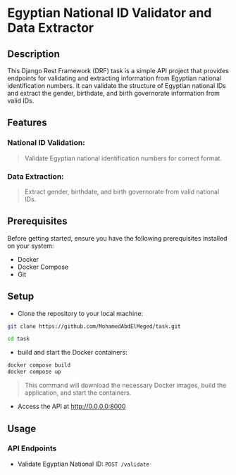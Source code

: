 # Egyptian National ID Validator and Data Extractor 
## Description
This Django Rest Framework (DRF) task is a simple API project that provides endpoints for validating and extracting information from Egyptian national identification numbers. It can validate the structure of Egyptian national IDs and extract the gender, birthdate, and birth governorate information from valid IDs.

## Features
### National ID Validation: 
> Validate Egyptian national identification numbers for correct format.

### Data Extraction: 
> Extract gender, birthdate, and birth governorate from valid national IDs.


## Prerequisites
Before getting started, ensure you have the following prerequisites installed on your system:

- Docker
- Docker Compose
- Git

## Setup
- Clone the repository to your local machine:
```bash
git clone https://github.com/MohamedAbdElMeged/task.git

cd task
```
- build and start the Docker containers:
```bash
docker compose build
docker compose up
```
> This command will download the necessary Docker images, build the application, and start the containers.
- Access the API at http://0.0.0.0:8000


## Usage
### API Endpoints
- Validate Egyptian National ID:
`POST /validate`

